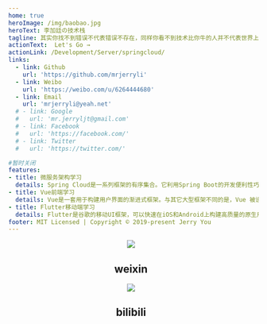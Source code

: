 ```yaml
---
home: true
heroImage: /img/baobao.jpg
heroText: 李加廷の技术栈
tagline: 其实你找不到错误不代表错误不存在，同样你看不到技术比你牛的人并不代表世界上没有技术比你牛的人！
actionText:  Let's Go →
actionLink: /Development/Server/springcloud/
links:
  - link: Github
    url: 'https://github.com/mrjerryli'
  - link: Weibo
    url: 'https://weibo.com/u/6264444680'
  - link: Email
    url: 'mrjerryli@yeah.net'
  # - link: Google
  #   url: 'mr.jerryljt@gmail.com'
  # - link: Facebook
  #   url: 'https://facebook.com/'
  # - link: Twitter
  #   url: 'https://twitter.com/'

#暂时关闭
features:
- title: 微服务架构学习
  details: Spring Cloud是一系列框架的有序集合。它利用Spring Boot的开发便利性巧妙地简化了分布式系统基础设施的开发，如服务发现注册、配置中心、消息总线、负载均衡、断路器、数据监控等，都可以用Spring Boot的开发风格做到一键启动和部署。
- title: Vue前端学习
  details: Vue是一套用于构建用户界面的渐进式框架。与其它大型框架不同的是，Vue 被设计为可以自底向上逐层应用。Vue 的核心库只关注视图层，不仅易于上手，还便于与第三方库或既有项目整合。另一方面，当与现代化的工具链以及各种支持类库结合使用时，Vue 也完全能够为复杂的单页应用提供驱动。
- title: Flutter移动端学习
  details: Flutter是谷歌的移动UI框架，可以快速在iOS和Android上构建高质量的原生用户界面。 Flutter可以与现有的代码一起工作。在全世界，Flutter正在被越来越多的开发者和组织使用，并且Flutter是完全免费、开源的。
footer: MIT Licensed | Copyright © 2019-present Jerry You
---
```





<div class="features"  style="text-align:center;width :98%">
  <div class="feature" >
    <p><img src="http://pnatvoegb.bkt.clouddn.com/Wechatper.jpeg" /></p>
    <h2>weixin</h2>
  </div>
  <div class="feature" >
    <p><img src="http://pnatvoegb.bkt.clouddn.com/bzhan.jpeg" /></p>
    <h2>bilibili</h2>
  </div>
</div>